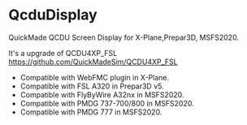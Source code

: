 # QcduDisplay
QuickMade QCDU Screen Display for X-Plane,Prepar3D, MSFS2020.
 
It's a upgrade of QCDU4XP_FSL <https://github.com/QuickMadeSim/QCDU4XP_FSL>

* Compatible with WebFMC plugin in X-Plane.
* Compatible with FSL A320 in Prepar3D v5.
* Compatible with FlyByWire A32nx in MSFS2020.
* Compatible with PMDG 737-700/800 in MSFS2020.
* Compatible with PMDG 777 in MSFS2020.
